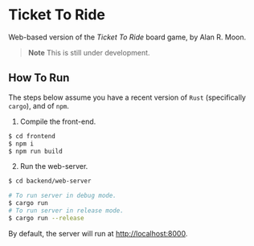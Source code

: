 # Ticket To Ride
Web-based version of the *Ticket To Ride* board game, by Alan R. Moon.

> **Note**
> This is still under development.

## How To Run
The steps below assume you have a recent version of `Rust` (specifically `cargo`), and of `npm`.

1. Compile the front-end.
```bash
$ cd frontend
$ npm i
$ npm run build
```

2. Run the web-server.
```bash
$ cd backend/web-server

# To run server in debug mode.
$ cargo run
# To run server in release mode.
$ cargo run --release
```

By default, the server will run at [http://localhost:8000](http://localhost:8000).
